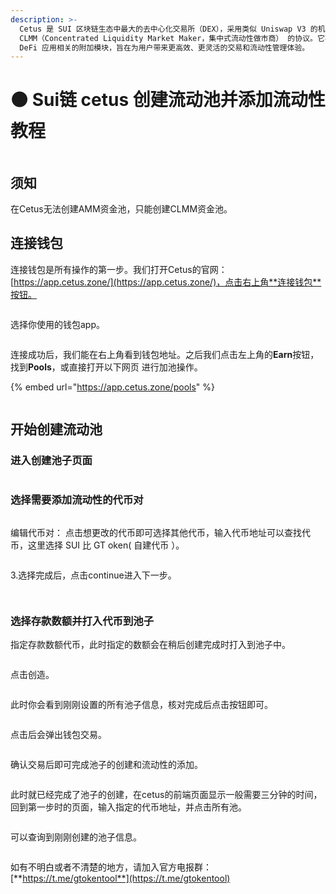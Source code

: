 ```yaml
---
description: >-
  Cetus 是 SUI 区块链生态中最大的去中心化交易所（DEX），采用类似 Uniswap V3 的机制，构建了一个名为
  CLMM（Concentrated Liquidity Market Maker，集中式流动性做市商） 的协议。它不仅提供基础的交易功能，还集成了一系列与
  DeFi 应用相关的附加模块，旨在为用户带来更高效、更灵活的交易和流动性管理体验。
---
```


# 🟠 Sui链 cetus 创建流动池并添加流动性教程

<figure><img src="../.gitbook/assets/image (435).png" alt=""><figcaption></figcaption></figure>

## 须知

在Cetus无法创建AMM资金池，只能创建CLMM资金池。

## 连接钱包

连接钱包是所有操作的第一步。我们打开Cetus的官网：[https://app.cetus.zone/](https://app.cetus.zone/)，点击右上角**连接钱包**按钮。

<figure><img src="../.gitbook/assets/image (440).png" alt=""><figcaption></figcaption></figure>

选择你使用的钱包app。

<figure><img src="../.gitbook/assets/image (439).png" alt=""><figcaption></figcaption></figure>

连接成功后，我们能在右上角看到钱包地址。之后我们点击左上角的**Earn**按钮，找到**Pools**，或直接打开以下网页  进行加池操作。

{% embed url="https://app.cetus.zone/pools" %}

<figure><img src="../.gitbook/assets/image (441).png" alt=""><figcaption></figcaption></figure>

## 开始创建流动池

### 进入创建池子页面

<figure><img src="../.gitbook/assets/image (443).png" alt=""><figcaption></figcaption></figure>

### 选择需要添加流动性的代币对

<figure><img src="../.gitbook/assets/image (444).png" alt=""><figcaption></figcaption></figure>

编辑代币对： 点击想更改的代币即可选择其他代币，输入代币地址可以查找代币，这里选择 SUI 比 GT oken( 自建代币 ）。

<figure><img src="../.gitbook/assets/image (446).png" alt=""><figcaption></figcaption></figure>

3.选择完成后，点击continue进入下一步。

<figure><img src="../.gitbook/assets/image (448).png" alt=""><figcaption></figcaption></figure>

<figure><img src="../.gitbook/assets/image (449).png" alt=""><figcaption></figcaption></figure>



### 选择存款数额并打入代币到池子

指定存款数额代币，此时指定的数额会在稍后创建完成时打入到池子中。

<figure><img src="../.gitbook/assets/image (450).png" alt=""><figcaption></figcaption></figure>

点击创造。

<figure><img src="../.gitbook/assets/image (452).png" alt=""><figcaption></figcaption></figure>

此时你会看到刚刚设置的所有池子信息，核对完成后点击按钮即可。

<figure><img src="../.gitbook/assets/image (453).png" alt=""><figcaption></figcaption></figure>

点击后会弹出钱包交易。

<figure><img src="../.gitbook/assets/image (454).png" alt=""><figcaption></figcaption></figure>

确认交易后即可完成池子的创建和流动性的添加。

<figure><img src="../.gitbook/assets/image (455).png" alt=""><figcaption></figcaption></figure>

此时就已经完成了池子的创建，在cetus的前端页面显示一般需要三分钟的时间，回到第一步时的页面，输入指定的代币地址，并点击所有池。

<figure><img src="../.gitbook/assets/image (457).png" alt=""><figcaption></figcaption></figure>

可以查询到刚刚创建的池子信息。

<figure><img src="../.gitbook/assets/image (456).png" alt=""><figcaption></figcaption></figure>

如有不明白或者不清楚的地方，请加入官方电报群：[**https://t.me/gtokentool**](https://t.me/gtokentool)
